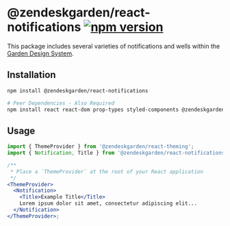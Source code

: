 # @zendeskgarden/react-notifications [![npm version](https://flat.badgen.net/npm/v/@zendeskgarden/react-notifications)](https://www.npmjs.com/package/@zendeskgarden/react-notifications)

This package includes several varieties of notifications and wells within
the [Garden Design System](https://zendeskgarden.github.io/).

## Installation

```sh
npm install @zendeskgarden/react-notifications

# Peer Dependencies - Also Required
npm install react react-dom prop-types styled-components @zendeskgarden/react-theming
```

## Usage

```jsx static
import { ThemeProvider } from '@zendeskgarden/react-theming';
import { Notification, Title } from '@zendeskgarden/react-notifications';

/**
 * Place a `ThemeProvider` at the root of your React application
 */
<ThemeProvider>
  <Notification>
    <Title>Example Title</Title>
    Lorem ipsum dolor sit amet, consectetur adipiscing elit...
  </Notification>
</ThemeProvider>;
```
